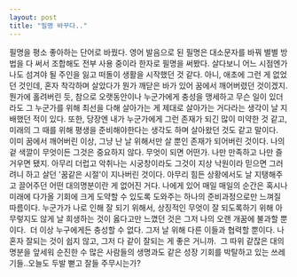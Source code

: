 ```yaml
---
layout: post
title: "필명 바꾸다.."
---
```


필명을 평소 좋아하는 단어로 바꿨다. 영어 발음으로 된 필명은 대소문자를 바꿔 별별 방법을 다 써서 조합해도 전부 사용 중이라 한자로 필명을 써봤다.
살다보니 어느 시점엔가 나도 섬겨야 될 주인을 잃고 떠돌이 생활을 시작했던 것 같다. 아니, 애초에 그런 게 없었던 것인데, 혼자 착각하며 살았다가 뭔가 깨닫은 바가 있어 꿈에서 깨어버렸던 것이겠지. 뭔가에 홀려버린 듯, 참으로 오랫동안이나 누군가에게 충성을 맹세하고 무슨 일이 있더라도 그 누군가를 위해 최선을 다해 살아가는 게 제대로 살아가는 거다라는 생각이 날 지배했던 적이 있다. 또한, 당장엔 내가 누군가에게 그런 존재가 되긴 많이 미약한 것 같고, 미래의 그 때를 위해 평생을 준비해야한다는 생각도 하며 살아왔던 것도 같고 말이다. 
이미 꿈에서 깨어버린 이상, 그냥 난 날 위해서만 살 뿐인 존재가 되어버린 것이다. 나의 겉 색깔이 무엇이든 그것은 중요하지 않다. 무엇이 되면 어떤가. 나만 만족하고 나만 즐거우면 됐지. 아무리 더럽고 악취나는 시궁창이라도 그것이 지상 낙원이라 믿으면 그러려니 하고 살던 '꿈같은 시절'이 지나버린 것이다. 아무리 힘든 상황에서도 날 지탱해주고 끌어주던 어떤 대의명분이란 게 없어진 거다. 나에게 있어 매일 매일의 순간은 혹시나 미래에 다가올 기회에 크게 도약할 수 있도록 도와주는 하나의 준비과정으로만 느껴질 따름이다. 누군가가 나로 인해 잘 되기 위해서, 상징적인 무엇이 잘 되도록하기 위해 아무렇지도 않게 날 희생하는 것이 옳다고만 느꼈던 것은 그저 나의 오랜 개꿈에 불과할 뿐이다. 
더 이상 누구에게든 충성할 수 없다. 그저 날 위해 다른 이들과 협력할 뿐이다. 나혼자 잘되는 것이 쉽지 않고, 그저 다 같이 잘되는 게 좋은 거니까. 
그 따위 같잖은 대의명분을 앞세워 순진한 수 많은 사람들의 생명과도 같은 성장 기회를 박탈하고 있는 쓰레기들..오늘도 두발 뻗고 잘들 주무시는가?

